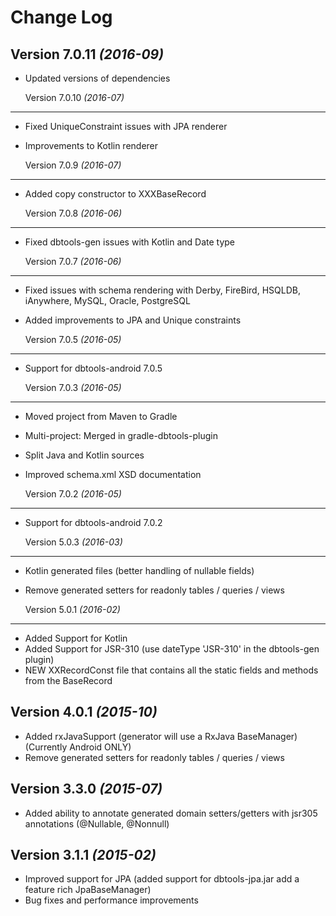 Change Log
==========

  Version 7.0.11 *(2016-09)*
----------------------------
* Updated versions of dependencies 

  Version 7.0.10 *(2016-07)*
----------------------------
* Fixed UniqueConstraint issues with JPA renderer
* Improvements to Kotlin renderer

  Version 7.0.9 *(2016-07)*
---------------------------
* Added copy constructor to XXXBaseRecord

  Version 7.0.8 *(2016-06)*
---------------------------
* Fixed dbtools-gen issues with Kotlin and Date type

  Version 7.0.7 *(2016-06)*
---------------------------
* Fixed issues with schema rendering with Derby, FireBird, HSQLDB, iAnywhere, MySQL, Oracle, PostgreSQL
* Added improvements to JPA and Unique constraints
 
  Version 7.0.5 *(2016-05)*
---------------------------
* Support for dbtools-android 7.0.5

  Version 7.0.3 *(2016-05)*
---------------------------
* Moved project from Maven to Gradle
* Multi-project: Merged in gradle-dbtools-plugin
* Split Java and Kotlin sources
* Improved schema.xml XSD documentation


  Version 7.0.2 *(2016-05)*
---------------------------
* Support for dbtools-android 7.0.2


  Version 5.0.3 *(2016-03)*
----------------------------

 * Kotlin generated files (better handling of nullable fields)
 * Remove generated setters for readonly tables / queries / views
 
   Version 5.0.1 *(2016-02)*
 ----------------------------
 * Added Support for Kotlin
 * Added Support for JSR-310 (use dateType 'JSR-310' in the dbtools-gen plugin)
 * NEW XXRecordConst file that contains all the static fields and methods from the BaseRecord
 
  Version 4.0.1 *(2015-10)*
----------------------------

 * Added rxJavaSupport (generator will use a RxJava BaseManager) (Currently Android ONLY)
 * Remove generated setters for readonly tables / queries / views


  Version 3.3.0 *(2015-07)*
----------------------------

 * Added ability to annotate generated domain setters/getters with jsr305 annotations (@Nullable, @Nonnull)
 

  Version 3.1.1 *(2015-02)*
----------------------------

 * Improved support for JPA (added support for dbtools-jpa.jar add a feature rich JpaBaseManager)
 * Bug fixes and performance improvements

